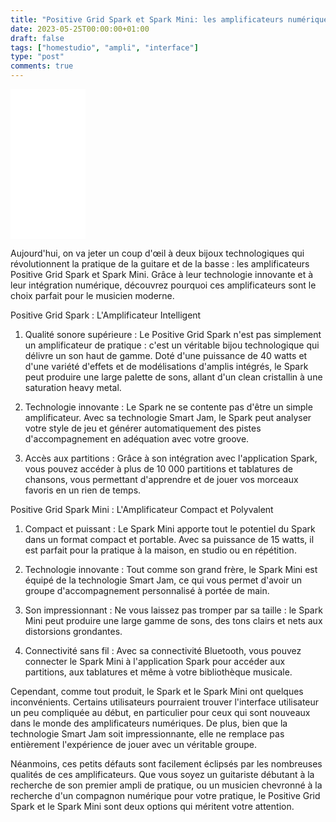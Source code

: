 ```yaml
---
title: "Positive Grid Spark et Spark Mini: les amplificateurs numériques qui vont révolutionner votre pratique"
date: 2023-05-25T00:00:00+01:00
draft: false
tags: ["homestudio", "ampli", "interface"]
type: "post"
comments: true
---
```


<iframe sandbox="allow-popups allow-scripts allow-modals allow-forms allow-same-origin" style="width:120px;height:240px;" marginwidth="0" marginheight="0" scrolling="no" frameborder="0" src="//ws-eu.amazon-adsystem.com/widgets/q?ServiceVersion=20070822&OneJS=1&Operation=GetAdHtml&MarketPlace=FR&source=ss&ref=as_ss_li_til&ad_type=product_link&tracking_id=poolporg00-21&language=fr_FR&marketplace=amazon&region=FR&placement=B08HQCG79H&asins=B08HQCG79H&linkId=53d37a2fb78305570a4bdd00b09bffff&show_border=true&link_opens_in_new_window=true"></iframe>



Aujourd'hui, on va jeter un coup d'œil à deux bijoux technologiques qui révolutionnent la pratique de la guitare et de la basse : les amplificateurs Positive Grid Spark et Spark Mini. Grâce à leur technologie innovante et à leur intégration numérique, découvrez pourquoi ces amplificateurs sont le choix parfait pour le musicien moderne.

Positive Grid Spark : L'Amplificateur Intelligent

1. Qualité sonore supérieure : Le Positive Grid Spark n'est pas simplement un amplificateur de pratique : c'est un véritable bijou technologique qui délivre un son haut de gamme. Doté d'une puissance de 40 watts et d'une variété d'effets et de modélisations d'amplis intégrés, le Spark peut produire une large palette de sons, allant d'un clean cristallin à une saturation heavy metal.

2. Technologie innovante : Le Spark ne se contente pas d'être un simple amplificateur. Avec sa technologie Smart Jam, le Spark peut analyser votre style de jeu et générer automatiquement des pistes d'accompagnement en adéquation avec votre groove.

3. Accès aux partitions : Grâce à son intégration avec l'application Spark, vous pouvez accéder à plus de 10 000 partitions et tablatures de chansons, vous permettant d'apprendre et de jouer vos morceaux favoris en un rien de temps.

Positive Grid Spark Mini : L'Amplificateur Compact et Polyvalent

1. Compact et puissant : Le Spark Mini apporte tout le potentiel du Spark dans un format compact et portable. Avec sa puissance de 15 watts, il est parfait pour la pratique à la maison, en studio ou en répétition.

2. Technologie innovante : Tout comme son grand frère, le Spark Mini est équipé de la technologie Smart Jam, ce qui vous permet d'avoir un groupe d'accompagnement personnalisé à portée de main.

3. Son impressionnant : Ne vous laissez pas tromper par sa taille : le Spark Mini peut produire une large gamme de sons, des tons clairs et nets aux distorsions grondantes.

4. Connectivité sans fil : Avec sa connectivité Bluetooth, vous pouvez connecter le Spark Mini à l'application Spark pour accéder aux partitions, aux tablatures et même à votre bibliothèque musicale.

Cependant, comme tout produit, le Spark et le Spark Mini ont quelques inconvénients. Certains utilisateurs pourraient trouver l'interface utilisateur un peu compliquée au début, en particulier pour ceux qui sont nouveaux dans le monde des amplificateurs numériques. De plus, bien que la technologie Smart Jam soit impressionnante, elle ne remplace pas entièrement l'expérience de jouer avec un véritable groupe.

Néanmoins, ces petits défauts sont facilement éclipsés par les nombreuses qualités de ces amplificateurs. Que vous soyez un guitariste débutant à la recherche de son premier ampli de pratique, ou un musicien chevronné à la recherche d'un compagnon numérique pour votre pratique, le Positive Grid Spark et le Spark Mini sont deux options qui méritent votre attention.
